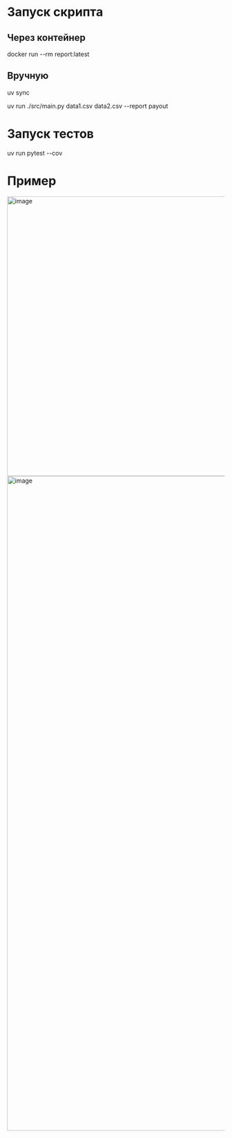 # Запуск скрипта 
## Через контейнер
docker run --rm report:latest

## Вручную
uv sync

uv run ./src/main.py data1.csv data2.csv --report payout

# Запуск тестов
uv run pytest --cov

# Пример
<img width="647" alt="image" src="https://github.com/user-attachments/assets/b4df0bf6-6fad-4742-9bb8-149728d11f5f" />
<img width="1515" alt="image" src="https://github.com/user-attachments/assets/16f8440a-2794-4005-ac41-3e3774f6f902" />

